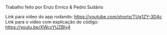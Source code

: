 Trabalho feito por Enzo Enrico & Pedro Sudário

Link para vídeo do app rodando: https://youtube.com/shorts/TUg1ZY-3D4c
Link para o vídeo com explicação do código: https://youtu.be/XWcvYUZBly4
